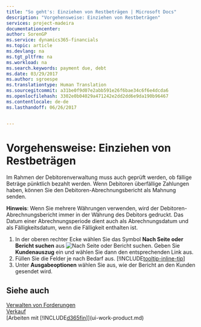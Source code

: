 ```yaml
---
title: "So geht's: Einziehen von Restbeträgen | Microsoft Docs"
description: "Vorgehensweise: Einziehen von Restbeträgen"
services: project-madeira
documentationcenter: 
author: SorenGP
ms.service: dynamics365-financials
ms.topic: article
ms.devlang: na
ms.tgt_pltfrm: na
ms.workload: na
ms.search.keywords: payment due, debt
ms.date: 03/29/2017
ms.author: sgroespe
ms.translationtype: Human Translation
ms.sourcegitcommit: a31be0f9d07e2abb591e26f6bae34c6f6e4dcda6
ms.openlocfilehash: 3302e0b04029a471242e2dd2dd6e9da190b96467
ms.contentlocale: de-de
ms.lasthandoff: 06/26/2017


---
```

# Vorgehensweise: Einziehen von Restbeträgen
<a id="how-to-collect-outstanding-balances" class="xliff"></a>
Im Rahmen der Debitorenverwaltung muss auch geprüft werden, ob fällige Beträge pünktlich bezahlt werden. Wenn Debitoren überfällige Zahlungen haben, können Sie den Debitoren-Abrechnungsbericht als Mahnung senden.

**Hinweis**: Wenn Sie mehrere Währungen verwenden, wird der Debitoren-Abrechnungsbericht immer in der Währung des Debitors gedruckt. Das Datum einer Abrechnungsperiode dient auch als Abrechnungsdatum und als Fälligkeitsdatum, wenn die Fälligkeit enthalten ist.

1. In der oberen rechter Ecke wählen Sie das Symbol **Nach Seite oder Bericht suchen** aus ![Nach Seite oder Bericht suchen](media/ui-search/search_small.png "Nach Seite oder Bericht suchen"). Geben Sie **Kundenauszug** ein und wählen Sie dann den entsprechenden Link aus.
2. Füllen Sie die Felder je nach Bedarf aus. [!INCLUDE[tooltip-inline-tip](includes/tooltip-inline-tip_md.md)]
3. Unter **Ausgabeoptionen** wählen Sie aus, wie der Bericht an den Kunden gesendet wird.

## Siehe auch
<a id="see-also" class="xliff"></a>
[Verwalten von Forderungen](receivables-manage-receivables.md)  
[Verkauf](sales-manage-sales.md)  
[Arbeiten mit [!INCLUDE[d365fin](includes/d365fin_md.md)]](ui-work-product.md)

